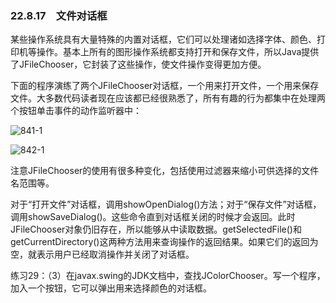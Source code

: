 ### 22.8.17　文件对话框

某些操作系统具有大量特殊的内置对话框，它们可以处理诸如选择字体、颜色、打印机等操作。基本上所有的图形操作系统都支持打开和保存文件，所以Java提供了JFileChooser，它封装了这些操作，使文件操作变得更加方便。

下面的程序演练了两个JFileChooser对话框，一个用来打开文件，一个用来保存文件。大多数代码读者现在应该都已经很熟悉了，所有有趣的行为都集中在处理两个按钮单击事件的动作监听器中：

![841-1](../Images/image03856.jpeg)

![842-1](../Images/image03857.jpeg)

注意JFileChooser的使用有很多种变化，包括使用过滤器来缩小可供选择的文件名范围等。

对于“打开文件”对话框，调用showOpenDialog()方法；对于“保存文件”对话框，调用showSaveDialog()。这些命令直到对话框关闭的时候才会返回。此时JFileChooser对象仍旧存在，所以能够从中读取数据。getSelectedFile()和getCurrentDirectory()这两种方法用来查询操作的返回结果。如果它们的返回为空，就表示用户已经取消操作并关闭了对话框。

练习29：（3）在javax.swing的JDK文档中，查找JColorChooser。写一个程序，加入一个按钮，它可以弹出用来选择颜色的对话框。